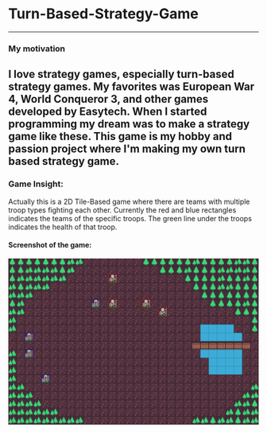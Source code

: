 # Turn-Based-Strategy-Game

---
### My motivation
I love strategy games, especially turn-based strategy games. My favorites was European War 4, World
Conqueror 3, and other games developed by Easytech. When I started programming my dream was to make a 
strategy game like these. This game is my hobby and passion project where I'm making my own
turn based strategy game.
---
### Game Insight:
Actually this is a 2D Tile-Based game where there are teams with multiple troop types fighting
each other. Currently the red and blue rectangles indicates the teams of the specific troops.
The green line under the troops indicates the health of that troop.
#### Screenshot of the game:

[game_prof_pic]: src/main/resources/img/game-prof-pic.png "Logo Title Text 2"
![alt text][game_prof_pic]

